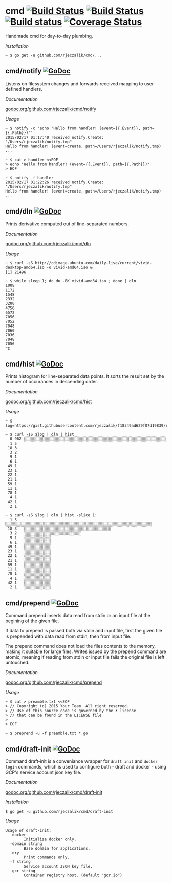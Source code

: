 cmd [![Build Status](https://img.shields.io/travis/rjeczalik/cmd/master.svg)](https://travis-ci.org/rjeczalik/cmd "linux_amd64") [![Build Status](https://img.shields.io/travis/rjeczalik/cmd/osx.svg)](https://travis-ci.org/rjeczalik/cmd "darwin_amd64") [![Build status](https://img.shields.io/appveyor/ci/rjeczalik/cmd.svg)](https://ci.appveyor.com/project/rjeczalik/cmd "windows_amd64") [![Coverage Status](https://img.shields.io/coveralls/rjeczalik/cmd/master.svg)](https://coveralls.io/r/rjeczalik/cmd?branch=master)
=====

Handmade cmd for day-to-day plumbing.

*Installation*

```
~ $ go get -u github.com/rjeczalik/cmd/...
```

## cmd/notify [![GoDoc](https://godoc.org/github.com/rjeczalik/cmd/notify?status.png)](https://godoc.org/github.com/rjeczalik/cmd/notify)

Listens on filesystem changes and forwards received mapping to user-defined handlers.

*Documentation*

[godoc.org/github.com/rjeczalik/cmd/notify](http://godoc.org/github.com/rjeczalik/cmd/notify)

*Usage*

```
~ $ notify -c 'echo "Hello from handler! (event={{.Event}}, path={{.Path}})"'
2015/02/17 01:17:40 received notify.Create: "/Users/rjeczalik/notify.tmp"
Hello from handler! (event=create, path=/Users/rjeczalik/notify.tmp)
...
```
```
~ $ cat > handler <<EOF
> echo "Hello from handler! (event={{.Event}}, path={{.Path}})"
> EOF

~ $ notify -f handler
2015/02/17 01:22:26 received notify.Create: "/Users/rjeczalik/notify.tmp"
Hello from handler! (event=create, path=/Users/rjeczalik/notify.tmp)
...
```

## cmd/dln [![GoDoc](https://godoc.org/github.com/rjeczalik/cmd/dln?status.png)](https://godoc.org/github.com/rjeczalik/cmd/dln)

Prints derivative computed out of line-separated numbers.

*Documentation*

[godoc.org/github.com/rjeczalik/cmd/dln](http://godoc.org/github.com/rjeczalik/cmd/dln)

*Usage*

```
~ $ curl -sS http://cdimage.ubuntu.com/daily-live/current/vivid-desktop-amd64.iso -o vivid-amd64.iso &
[1] 21496
```
```
~ $ while sleep 1; do du -BK vivid-amd64.iso ; done | dln
1008
1172
1548
2332
3200
4756
6572
7056
7052
7048
7060
7036
7048
7056
^C
```

## cmd/hist [![GoDoc](https://godoc.org/github.com/rjeczalik/cmd/hist?status.png)](https://godoc.org/github.com/rjeczalik/cmd/hist)

Prints histogram for line-separated data points. It sorts the result set by the number of occurances in descending order.

*Documentation*

[godoc.org/github.com/rjeczalik/cmd/hist](http://godoc.org/github.com/rjeczalik/cmd/hist)

*Usage*

```
~ $ log=https://gist.githubusercontent.com/rjeczalik/f18349ad629f07d19839/raw/b8089282fdd5a8ea8589fe33bc88cc6d29db7026/lazyvm.log
```
```
~ $ curl -sS $log | dln | hist
  0	962	░░░░░░░░░░░░░░░░░░░░░░░░░░░░░░░░░░░░░░░░░░░░░░░░░░░░░░░░░░░░░░
  1	5	
 18	3	
  3	2	
  9	1	
  6	1	
 49	1	
 23	1	
 22	1	
 21	1	
 59	1	
 11	1	
 78	1	
  4	1	
 42	1	
  2	1
```
```
~ $ curl -sS $log | dln | hist -slice 1:
  1	5	░░░░░░░░░░░░░░░░░░░░░░░░░░░░░░░░░░░░░░░░░░░░░░░░░░░░░░░░░░░░░░░░
 18	3	░░░░░░░░░░░░░░░░░░░░░░░░░░░░░░░░░░░░░░
  3	2	░░░░░░░░░░░░░░░░░░░░░░░░░
  9	1	░░░░░░░░░░░░
  6	1	░░░░░░░░░░░░
 49	1	░░░░░░░░░░░░
 23	1	░░░░░░░░░░░░
 22	1	░░░░░░░░░░░░
 21	1	░░░░░░░░░░░░
 59	1	░░░░░░░░░░░░
 11	1	░░░░░░░░░░░░
 78	1	░░░░░░░░░░░░
  4	1	░░░░░░░░░░░░
 42	1	░░░░░░░░░░░░
  2	1	░░░░░░░░░░░░
```

## cmd/prepend [![GoDoc](https://godoc.org/github.com/rjeczalik/cmd/prepend?status.png)](https://godoc.org/github.com/rjeczalik/cmd/prepend)

Command prepend inserts data read from stdin or an input file at the
begining of the given file.

If data to prepend is passed both via stdin and input file, first the
given file is prepended with data read from stdin, then from input file.

The prepend command does not load the files contents to the memory,
making it suitable for large files. Writes issued by the prepend command
are atomic, meaning if reading from stdin or input file fails the
original file is left untouched.

*Documentation*

[godoc.org/github.com/rjeczalik/cmd/prepend](http://godoc.org/github.com/rjeczalik/cmd/prepend)

*Usage*

```
~ $ cat > preamble.txt <<EOF
> // Copyright (c) 2015 Your Team. All right reserved.
> // Use of this source code is governed by the X license
> // that can be found in the LICENSE file
>
> EOF

~ $ preprend -u -f preamble.txt *.go
```

## cmd/draft-init [![GoDoc](https://godoc.org/github.com/rjeczalik/cmd/draft-init?status.png)](https://godoc.org/github.com/rjeczalik/cmd/draft-init)

Command draft-init is a conveniance wrapper for `draft init` and `docker login` commands, which is used to configure both - draft and docker - using GCP's service account json key file.

*Documentation*

[godoc.org/github.com/rjeczalik/cmd/draft-init](http://godoc.org/github.com/rjeczalik/cmd/draft-init)


*Installation*

```
$ go get -u github.com/rjeczalik/cmd/draft-init
```

*Usage*

```
Usage of draft-init:
  -docker
    	Initialize docker only.
  -domain string
    	Base domain for applications.
  -dry
    	Print commands only.
  -f string
    	Service account JSON key file.
  -gcr string
    	Container registry host. (default "gcr.io")
```
